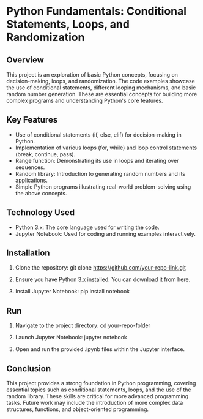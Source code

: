 
# Python Fundamentals: Conditional Statements, Loops, and Randomization

## Overview

This project is an exploration of basic Python concepts, focusing on decision-making, loops, and randomization. The code examples showcase the use of conditional statements, different looping mechanisms, and basic random number generation. These are essential concepts for building more complex programs and understanding Python's core features.

## Key Features

* Use of conditional statements (if, else, elif) for decision-making in Python.
* Implementation of various loops (for, while) and loop control statements (break, continue, pass).
* Range function: Demonstrating its use in loops and iterating over sequences.
* Random library: Introduction to generating random numbers and its applications.
* Simple Python programs illustrating real-world problem-solving using the above concepts.

## Technology Used

* Python 3.x: The core language used for writing the code.
* Jupyter Notebook: Used for coding and running examples interactively.

## Installation

1. Clone the repository:
git clone https://github.com/your-repo-link.git

2. Ensure you have Python 3.x installed. You can download it from here.

3. Install Jupyter Notebook:
pip install notebook

## Run

1. Navigate to the project directory:
cd your-repo-folder

2. Launch Jupyter Notebook:
jupyter notebook

3. Open and run the provided .ipynb files within the Jupyter interface.

## Conclusion

This project provides a strong foundation in Python programming, covering essential topics such as conditional statements, loops, and the use of the random library. These skills are critical for more advanced programming tasks. Future work may include the introduction of more complex data structures, functions, and object-oriented programming.
